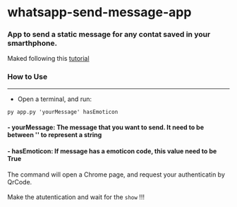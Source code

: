 # whatsapp-send-message-app

### App to send a static message for any contat saved in your smarthphone.


Maked following this [tutorial](https://devaprender.com/como-criar-um-bot-no-whatsapp)

### How to Use
---
- Open a terminal, and run:
```
py app.py 'yourMessage' hasEmoticon
```
#### - yourMessage: The message that you want to send. It need to be between '' to represent a string
#### - hasEmoticon: If message has a emoticon code, this value need to be True

The command will open a Chrome page, and request your authenticatin by QrCode.
<br>
<br>
Make the atutentication and wait for the ```show``` !!! 

